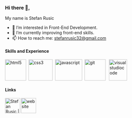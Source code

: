 ### Hi there 👋,
  My name is  Stefan Rusic
- 👀 I’m interested in Front-End Development.
- 🌱 I’m currently improving front-end skills.
- 📫 How to reach me: stefanrusic32@gmail.com

#### Skills and Experience

<img src="https://user-images.githubusercontent.com/90396418/166126028-b6fe2297-768b-414d-90d4-3fa1ac9a0e01.png" alt="html5" height="70px;" width="70px;">&nbsp;
<img src="https://user-images.githubusercontent.com/90396418/166126034-1aefc58e-4d80-4cb1-a6bb-20dbaf9ddbce.png" alt="css3" height="70px;" width="80px;">&nbsp;
<img src="https://user-images.githubusercontent.com/90396418/166126038-c30a6046-fbde-4cc7-8dc8-0691ba1d9e49.png" alt="javascript" height=70px; width="90px;">&nbsp;
<img src="https://user-images.githubusercontent.com/90396418/166126039-06745675-ff8a-4ad6-81a6-ea2d6f185c98.png" alt="git" height="70px;" width="70px;">&nbsp;&nbsp;
<img src="https://user-images.githubusercontent.com/90396418/166126040-35d83eb6-c643-4610-a6ad-b85a8493fe5d.png" alt="visualstudiocode" height="70px;" width="60px;">

#### Links

[<img src='https://user-images.githubusercontent.com/82830616/142861978-ef69b1da-8a58-4d06-a7f1-b1d8f3be6145.png' alt='website' height="50px;">](https://stefanrusic.github.io/)  &nbsp; &nbsp;
[<img align="left" alt="Stefan Rusic | LinkedIn" height="50px;" src="https://upload.wikimedia.org/wikipedia/commons/c/ca/LinkedIn_logo_initials.png"/>](https://www.linkedin.com/in/stefanrusic/)
